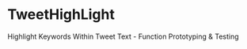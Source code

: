 TweetHighLight
==============

Highlight Keywords Within Tweet Text - Function Prototyping &amp; Testing 
